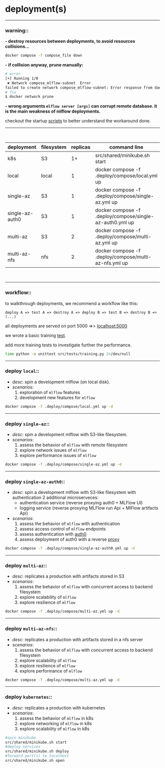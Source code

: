 # deployment(s)

---
### warning::

**- destroy resources between deployments, to avoid resources collisions...**

```bash
docker compose -f compose_file down
```

**- if collision anyway, prune manually:**
````bash
# error
[+] Running 1/0
 ✘ Network compose_mlflow-subnet  Error                                                                                                                                                                                                                                                                                                                                                                                      0.0s 
failed to create network compose_mlflow-subnet: Error response from daemon: Pool overlaps with other one on this address space
# fix
$ docker network prune
````

**- wrong arguments `mlflow server [args]` can corrupt remote database. it is the main weakness of mlflow deployments.**

checkout the startup [scripts](../src/shared) to better understand the workaround done.

---
<br>

| deployment      | filesystem | replicas | command line                                             |
|-----------------|------------|----------|----------------------------------------------------------|
| k8s             | S3         | 1+       | src/shared/minikube.sh start                             |
| local           | local      | 1        | docker compose -f .deploy/compose/local.yml up           |
| single-az       | S3         | 1        | docker compose -f .deploy/compose/single-az.yml up       |
| single-az-auth0 | S3         | 1        | docker compose -f .deploy/compose/single-az-auth0.yml up |
| multi-az        | S3         | 2        | docker compose -f .deploy/compose/multi-az.yml up        |
| multi-az-nfs    | nfs        | 2        | docker compose -f .deploy/compose/multi-az-nfs.yml up    |

<br>

---

### workflow::

to walkthrough deployments, we recommend a workflow like this:

`````
deploy A => test A => destroy A => deploy B => test B => destroy B => (...)
`````
all deployments are served on port 5000 =>> [localhost:5000](http://localhost:5000)

we wrote a basic training [test](../src/tests/training.py). 

add more training tests to investigate further the performance. 

````bash
time python -m unittest src/tests/training.py 2>/dev/null
````

---

### deploy `local`:: 

- *desc*: spin a development mlflow (on local disk).
- *scenarios*:
  1. exploration of `mlflow` features
  2. development new features for `mlflow`

````bash
docker compose -f .deploy/compose/local.yml up -d
````

---

### deploy `single-az`:: 
- *desc*: spin a development mlflow with S3-like filesystem.
- *scenarios*:
  1. assess the behavior of `mlflow` with remote filesystem
  2. explore network issues of `mlflow`
  3. explore performance issues of `mlflow`

````bash
docker compose -f .deploy/compose/single-az.yml up -d
````

---

### deploy `single-az-auth0`:: 
- *desc*: spin a development mlflow with S3-like filesystem with authentication 2 additional microserveces:
  - authentication service (reverse proxying auth0 + MLFlow UI)
  - logging service (reverse proxying MLFlow run Api + MlFlow artifacts Api)
- *scenarios*:
  1. assess the behavior of `mlflow` with authentication
  2. assess access control of `mlflow` endpoints
  3. assess authentication with [auth0](../.env.tmpl)
  4. assess deployment of auth0 with a reverse [proxy](../src/reverse-proxy) 

````bash
docker compose -f .deploy/compose/single-az-auth0.yml up -d
````

---
### deploy `multi-az`:: 
- *desc*: replicates a production with artifacts stored in S3
- *scenarios*:
  1. assess the behavior of `mlflow` with concurrent access to backend filesystem
  2. explore scalability of `mlflow`
  3. explore resilience of `mlflow`

````bash
docker compose -f .deploy/compose/multi-az.yml up -d
````

---

### deploy `multi-az-nfs`:: 
- *desc*: replicates a production with artifacts stored in a nfs server
- *scenarios*:
  1. assess the behavior of `mlflow` with concurrent access to backend filesystem
  2. explore scalability of `mlflow`
  3. explore resilience of `mlflow`
  4. explore performance of `mlflow`

````bash
docker compose -f .deploy/compose/multi-az.yml up -d
````

---

### deploy `kubernetes`:: 
- *desc*: replicates a production with kubernetes
- *scenarios*:
  1. assess the behavior of `mlflow` in k8s
  2. explore networking of `mlflow` in k8s
  3. explore scalability of `mlflow` in k8s

````bash
#spin minikube
src/shared/minikube.sh start
#deploy services
src/shared/minikube.sh deploy
#forward port(s) to localhost
src/shared/minikube.sh open
````

